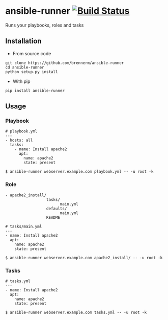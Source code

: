 # ansible-runner [![Build Status](https://travis-ci.org/brennerm/ansible-runner.svg?branch=master)](https://travis-ci.org/brennerm/ansible-runner)
Runs your playbooks, roles and tasks

## Installation
- From source code
```
git clone https://github.com/brennerm/ansible-runner
cd ansible-runner
python setup.py install
```

- With pip
```
pip install ansible-runner
```

## Usage
### Playbook
```
# playbook.yml
---
- hosts: all
  tasks:
    - name: Install apache2
      apt:
        name: apache2
        state: present
        
$ ansible-runner webserver.example.com playbook.yml -- -u root -k
```

### Role
```
- apache2_install/
                  tasks/
                        main.yml
                  defaults/
                        main.yml
                  README
                        
# tasks/main.yml
---
- name: Install apache2
  apt:
    name: apache2
    state: present
        
$ ansible-runner webserver.example.com apache2_install/ -- -u root -k
```

### Tasks
```
# tasks.yml
---
- name: Install apache2
  apt:
    name: apache2
    state: present
        
$ ansible-runner webserver.example.com tasks.yml -- -u root -k
```
